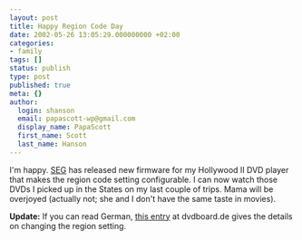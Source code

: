 ```yaml
---
layout: post
title: Happy Region Code Day
date: 2002-05-26 13:05:29.000000000 +02:00
categories:
- family
tags: []
status: publish
type: post
published: true
meta: {}
author:
  login: shanson
  email: papascott-wp@gmail.com
  display_name: PapaScott
  first_name: Scott
  last_name: Hanson
---
```

<p>I'm happy. <a href="http://www.veseg.de/">SEG</a> has released new firmware for my Hollywood II DVD player that makes the region code setting configurable. I can now watch those DVDs I picked up in the States on my last couple of trips. Mama will be overjoyed (actually not; she and I don't have the same taste in movies).</p>
<p><b>Update:</b> If you can read German, <a href="http://www.dvdboard.de/forum/showthread.php?postid=228883#post228883">this entry</a> at dvdboard.de gives the details on changing the region setting.</p>
